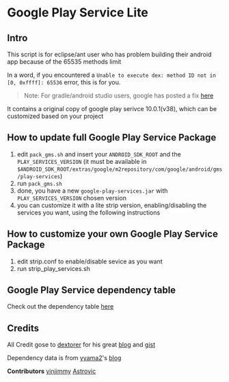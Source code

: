# Google Play Service Lite

## Intro
This script is for eclipse/ant user who has problem building their android app because of the 65535 methods limit

In a word, if you encountered a `Unable to execute dex: method ID not in [0, 0xffff]: 65536` error, this is for you.

> Note: For gradle/android studio users, google has posted a fix [here](http://developer.android.com/intl/ru/tools/building/multidex.html)

It contains a original copy of google play serivce 10.0.1(v38), which can be customized based on your project

## How to update full Google Play Service Package
1. edit `pack_gms.sh` and insert your `ANDROID_SDK_ROOT` and the `PLAY_SERVICES_VERSION` (it must be available in `$ANDROID_SDK_ROOT/extras/google/m2repository/com/google/android/gms/play-services`)
2. run `pack_gms.sh`
3. done, you have a new `google-play-services.jar` with `PLAY_SERVICES_VERSION` chosen version
4. you can customize it with a lite strip version, enabling/disabling the services you want, using the following instructions

## How to customize your own Google Play Service Package
1. edit strip.conf to enable/disable sevice as you want
2. run strip_play_services.sh

## Google Play Service dependency table
Check out the dependency table [here](docs/gps_dependency.md)

## Credits
All Credit gose to [dextorer](https://github.com/dextorer) for his great [blog](https://medium.com/@rotxed/dex-skys-the-limit-no-65k-methods-is-28e6cb40cf71#.627jhqeu8) and [gist](https://gist.github.com/dextorer/a32cad7819b7f272239b)

Dependency data is from [yyama2](http://qiita.com/yyama2)'s [blog](http://qiita.com/yyama2/items/ef717383f776429abaa4)

__Contributors__
[yinjimmy](https://github.com/yinjimmy)
[Astrovic](https://github.com/Astrovic)
